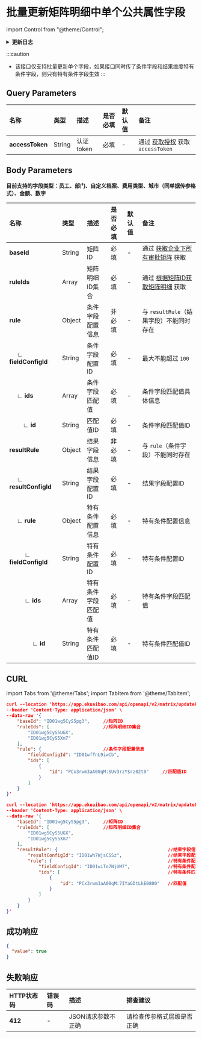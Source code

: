 # 批量更新矩阵明细中单个公共属性字段

import Control from "@theme/Control";

<Control
method="POST"
url="/api/openapi/v2/matrix/updateRuleCommonBatch"
/>

<details>
  <summary><b>更新日志</b></summary>
  <div>

[**1.27.0**](/docs/open-api/notice/update-log#1270) -> 🆕 新增了本接口。<br/>

  </div>
</details>

:::caution
- 该接口仅支持批量更新单个字段，如果接口同时传了条件字段和结果维度特有条件字段，则只有特有条件字段生效
:::

## Query Parameters

| 名称 | 类型 | 描述 | 是否必填 | 默认值 | 备注 |
| :--- | :--- | :--- | :--- |:--- | :--- |
| **accessToken** | String | 认证token	    | 必填 | - | 通过 [获取授权](/docs/open-api/getting-started/auth) 获取 `accessToken` |

## Body Parameters
**目前支持的字段类型：员工、部门、自定义档案、费用类型、城市（同单据传参格式）、金额、数字**

| 名称         | 类型     | 描述    | 是否必填 | 默认值 | 备注       |
|:-----------|:-------|:------| :--- |:----|:---------|
| **baseId**                     | String | 矩阵ID         | 必填  | -  | 通过 [获取企业下所有审批矩阵](/docs/open-api/matrix/get-matrixs) 获取 |
| **ruleIds**                    | Array  | 矩阵明细ID集合  | 必填  | -  | 通过 [根据矩阵ID获取矩阵明细](/docs/open-api/matrix/get-matrix-byId) 获取 |
| **rule**                       | Object | 条件字段配置信息 | 非必填  | -  | 与 `resultRule`（结果字段）不能同时存在 |
| **&emsp; ∟ fieldConfigId**    | String | 条件字段配置ID	| 必填  | -  | 最大不能超过 `100` |
| **&emsp; ∟ ids**              | Array  | 条件字段匹配值	| 必填  | -  | 条件字段匹配值具体信息 |
| **&emsp;&emsp; ∟ id**         | String | 匹配值ID	    | 必填  | -  | 条件字段匹配值ID |
| **resultRule**                 | Object | 结果字段信息    | 非必填  | -  | 与 `rule`（条件字段）不能同时存在  |
| **&emsp; ∟ resultConfigId**   | String | 结果字段配置ID   | 必填  | -  | 结果字段配置ID |
| **&emsp; ∟ rule**             | Object | 特有条件配置信息  | 必填  | -  | 特有条件配置信息 |
| **&emsp; &emsp; ∟ fieldConfigId**  | String | 特有条件配置ID | 必填  | -  | 特有条件配置ID |
| **&emsp; &emsp; ∟ ids**       | Array  | 特有条件字段匹配值  | 必填  | -  | 特有条件字段匹配值 |
| **&emsp; &emsp; &emsp; ∟ id** | String | 特有条件匹配值ID	| 必填  | -  | 特有条件匹配值ID |

## CURL

import Tabs from '@theme/Tabs';
import TabItem from '@theme/TabItem';

<Tabs>
<TabItem value="condition field" label="更新条件维度字段" default>

```json
curl --location 'https://app.ekuaibao.com/api/openapi/v2/matrix/updateRuleCommonBatch?accessToken=ID01wiQRnmMuUn%3APCx3rwm3aA00qM' \
--header 'Content-Type: application/json' \
--data-raw '{
    "baseId": "ID01wg5CyS5pg3",     //矩阵ID
    "ruleIds": [                    //矩阵明细ID集合
        "ID01wg5CyS5UGX",
        "ID01wg5CyS5Xm7"
    ],
    "rule": {                       //条件字段配置信息
        "fieldConfigId": "ID01wfTnL9iwCb",
        "ids": [
            {
                "id": "PCx3rwm3aA00qM:SUv3rzY$rz02t0"     //匹配值ID
            }
        ]
    }
}'
```
</TabItem>
<TabItem value="specific condition field" label="更新结果维度特有条件字段">

```json
curl --location 'https://app.ekuaibao.com/api/openapi/v2/matrix/updateRuleCommonBatch?accessToken=ID01wiQRnmMuUn%3APCx3rwm3aA00qM' \
--header 'Content-Type: application/json' \
--data-raw '{
    "baseId": "ID01wg5CyS5pg3",     //矩阵ID
    "ruleIds": [                    //矩阵明细ID集合
        "ID01wg5CyS5UGX",
        "ID01wg5CyS5Xm7"
    ],
    "resultRule": {                                         //结果字段信息
        "resultConfigId": "ID01wh7WjsCSSz",                 //结果字段配置ID   
        "rule": {                                           //特有条件配置信息
            "fieldConfigId": "ID01wiTo7NjUM7",              //特有条件配置ID
            "ids": [                                        //特有条件匹配值
                {
                    "id": "PCx3rwm3aA00qM:7IYaGDtLkE0800"   //匹配值
                }
            ]
        }
    }
}'
```
</TabItem>
</Tabs>



## 成功响应
```json
{
  "value": true
}
```

## 失败响应
| HTTP状态码 | 错误码 | 描述 | 排查建议 |
|:--------| :--- |:---|:-----|
| **412** | - | JSON请求参数不正确  | 请检查传参格式层级是否正确  |

